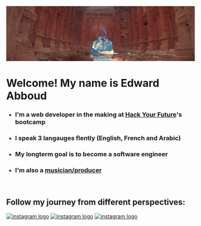 <img src=./images/backdrop.png>

<!--Intro section-->
# **Welcome! My name is Edward Abboud**
* ### I'm a web developer in the making at [Hack Your Future]'s bootcamp
* ### I speak 3 langauges flently (English, French and Arabic)
* ### My longterm goal is to become a software engineer
* ### I'm also a [musician/producer]
<!--End of Intro section-->

<br>

<!--Links and Logos-->
## **Follow my journey from different perspectives:**
<a href="https://www.instagram.com/mindofmidist/?hl=en"><img src="https://upload.wikimedia.org/wikipedia/commons/thumb/e/e7/Instagram_logo_2016.svg/800px-Instagram_logo_2016.svg.png" alt="instagram logo" height=30px></a>
<a href="https://www.instagram.com/mindofmidist/?hl=en"><img src="https://upload.wikimedia.org/wikipedia/commons/thumb/0/01/LinkedIn_Logo.svg/1200px-LinkedIn_Logo.svg.png" alt="instagram logo" height=30px></a>
<a href="https://open.spotify.com/playlist/32fqm8SvfrcyWrdz19z89u?si=38018aa232c347cc"><img src="https://upload.wikimedia.org/wikipedia/commons/thumb/1/19/Spotify_logo_without_text.svg/1200px-Spotify_logo_without_text.svg.png" alt="instagram logo" width=30px></a>
<!-- End of Links and Logos section-->

<!-- External Links -->
[musician/producer]: https://linktr.ee/MindOfMidist
[Instagram]: https://www.instagram.com/mindofmidist/?hl=en
[LinkedIn]: https://www.linkedin.com/in/edward-abboud-6a4833b3/
[SpotifyPlaylist]: https://open.spotify.com/playlist/32fqm8SvfrcyWrdz19z89u?si=38018aa232c347cc
[Hack Your Future]: (https://www.hackyourfuture.net/)
<!--End of external links section-->
